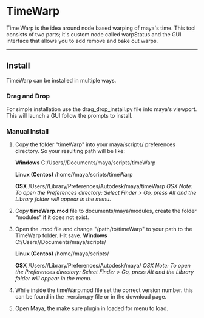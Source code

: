 # TimeWarp
Time Warp is the idea around node based warping of maya's time. This tool consists of two parts; it's custom node 
called warpStatus and the GUI interface that allows you to add remove and bake out warps.

------------

## Install
TimeWarp can be installed in multiple ways.
### Drag and Drop
For simple installation use the drag_drop_install.py file into maya's viewport. This will launch a GUI follow the prompts to install.

### Manual Install
1. Copy the folder "timeWarp" into your maya/scripts/ preferences directory. So your resulting path will be like:

    **Windows**
    C:/Users/<user>/Documents/maya/scripts/timeWarp

    **Linux (Centos)**
    /home/<user>/maya/scripts/timeWarp

    **OSX**
    /Users/<user>/Library/Preferences/Autodesk/maya/timeWarp
     *OSX Note: To open the Preferences directory:*
     *Select Finder > Go, press Alt and the Library folder will appear in the menu.*

2. Copy **timeWarp.mod** file to documents/maya/modules, create the folder “modules” if it does not exist.

3. Open the .mod file and change "/path/to/timeWarp" to your path to the TimeWarp folder. Hit save.
    **Windows**
    C:/Users/<user>/Documents/maya/scripts/

    **Linux (Centos)**
    /home/<user>/maya/scripts/

    **OSX**
    /Users/<user>/Library/Preferences/Autodesk/maya/
     *OSX Note: To open the Preferences directory:*
     *Select Finder > Go, press Alt and the Library folder will appear in the menu.*

4. While inside the timeWarp.mod file set the correct version number. this can be found in the _version.py file or in the download page.

5. Open Maya, the make sure plugin in loaded for menu to load.
